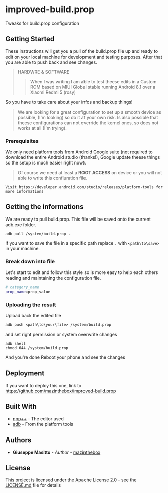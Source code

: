 # improved-build.prop
Tweaks for build.prop configuration

## Getting Started
These instructions will get you a pull of the build.prop file up and ready to edit on your local machine for development and testing purposes. After that you are able to push back and see changes.
> HARDWRE & SOFTWARE
>>When I was writing I am able to test theese edits in a Custom ROM based on MIUI Global stable running Android 8.1 over a Xiaomi Redmi 5 (rosy)

So you have to take care about your infos and backup things!

>We are looking for a great configuration to set up a smooth device as possible, (I'm looking) so do it at your own risk. Is also possible that theese configurations can not override the kernel ones, so does not works at all (I'm trying). 

### Prerequisites
We only need platform tools from Android Google suite (not required to download the entire Android studio (thanks!), Google update theese things so the setup is much easier right now).
>Of course we need at least a **ROOT ACCESS** on device or you will not able to write this confiuration file.

```
Visit https://developer.android.com/studio/releases/platform-tools for more informations
```

## Getting the informations
We are ready to pull build.prop. This file will be saved onto the current adb.exe folder.
```
adb pull /system/build.prop .
```
If you want to save the file in a specific path replace ```.``` with ```<path\to\save>``` in your machine.

### Break down into file
Let's start to edit and follow this style so is more easy to help each others reading and maintaining the configuration file.
```sh
# category_name
prop_name=prop_value
```

### Uploading the result
Upload back the edited file
```
adb push <path\to\your\file> /system/build.prop
```
and set right permission or system overwrite changes
```
adb shell
chmod 644 /system/build.prop
```
And you're done
Reboot your phone and see the changes


## Deployment
If you want to deploy this one, link to https://github.com/mazinthebox/improved-build.prop

## Built With
* [npp++](https://notepad-plus-plus.org/download/v7.5.8.html) - The editor used
* [adb](https://developer.android.com/studio/releases/platform-tools) - From the platform tools


## Authors
* **Giuseppe Masitto** - *Author* - [mazinthebox](https://github.com/mazinthebox)


## License
This project is licensed under the Apache License 2.0 - see the [LICENSE.md](LICENSE.md) file for details
